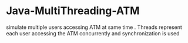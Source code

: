 # Java-MultiThreading-ATM
simulate multiple users accessing ATM at same time . Threads represent each user accessing the ATM concurrently and synchronization is used 
